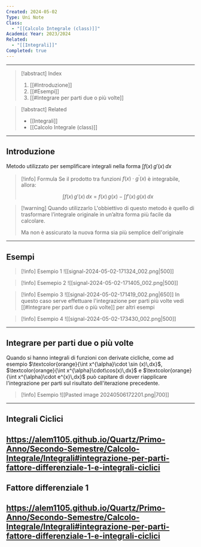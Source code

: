 ```yaml
---
Created: 2024-05-02
Type: Uni Note
Class:
  - "[[Calcolo Integrale (class)]]"
Academic Year: 2023/2024
Related:
  - "[[Integrali]]"
Completed: true
---
```

---

>[!abstract] Index
>1. [[#Introduzione]]
>2. [[#Esempi]]
>3. [[#Integrare per parti due o più volte]]

>[!abstract] Related
>- [[Integrali]]
>- [[Calcolo Integrale (class)]]

---
## Introduzione

Metodo utilizzato per semplificare integrali nella forma $\int f(x)\, g'(x)\, dx$

>[!info] Formula
>Se il prodotto tra funzioni $f(x)\cdot g^{\prime}(x)$ è integrabile, allora:
>
>$$
>\int f(x)\, g'(x)\, dx\ = \ f( x )\, g(x)- \int f'(x)\, g(x)\, dx 
>$$

>[!warning] Quando utilizzarlo
> L'obbiettivo di questo metodo è quello di trasformare l’integrale originale in un’altra forma più facile da calcolare.
> 
>Ma non è assicurato la nuova forma sia più semplice dell'originale

---
## Esempi

>[!info] Esempio 1
>![[signal-2024-05-02-171324_002.png|500]]

>[!info] Esemepio 2
>![[signal-2024-05-02-171405_002.png|500]]

>[!info] Esempio 3
>![[signal-2024-05-02-171419_002.png|650]]
>In questo caso serve effettuare l'integrazione per parti più volte vedi [[#Integrare per parti due o più volte]] per altri esempi

>[!info] Esempio 4
>![[signal-2024-05-02-173430_002.png|500]]

---
## Integrare per parti due o più volte

Quando si hanno integrali di funzioni con derivate cicliche, come ad esempio $\textcolor{orange}{\int x^{\alpha}\cdot \sin (x)\,dx}$, $\textcolor{orange}{\int x^{\alpha}\cdot\cos(x)\,dx}$ e $\textcolor{orange}{\int x^{\alpha}\cdot e^{x}\,dx}$ può capitare di dover riapplicare l'integrazione per parti sul risultato dell'iterazione precedente.

>[!info] Esempio 
>![[Pasted image 20240506172201.png|700]]

---
## Integrali Ciclici

https://alem1105.github.io/Quartz/Primo-Anno/Secondo-Semestre/Calcolo-Integrale/Integrali#integrazione-per-parti-fattore-differenziale-1-e-integrali-ciclici
---
## Fattore differenziale 1

https://alem1105.github.io/Quartz/Primo-Anno/Secondo-Semestre/Calcolo-Integrale/Integrali#integrazione-per-parti-fattore-differenziale-1-e-integrali-ciclici
---


